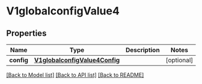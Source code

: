 # V1globalconfigValue4

## Properties
Name | Type | Description | Notes
------------ | ------------- | ------------- | -------------
**config** | [**V1globalconfigValue4Config**](V1globalconfigValue4Config.md) |  | [optional] 

[[Back to Model list]](../README.md#documentation-for-models) [[Back to API list]](../README.md#documentation-for-api-endpoints) [[Back to README]](../README.md)

